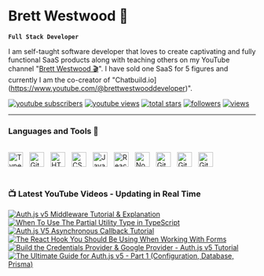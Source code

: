 # Brett Westwood 👋


**`Full Stack Developer`** 

I am self-taught software developer that loves to create captivating and fully functional SaaS products along with teaching others on my YouTube channel
"[Brett Westwood 🎬](https://www.youtube.com/@brettwestwooddeveloper)". I have sold one SaaS for 5 figures and currently I am the co-creator of "Chatbuild.io](https://www.youtube.com/@brettwestwooddeveloper)".



<p align=";left">
  <a href="https://www.youtube.com/@brettwestwooddeveloper?sub_confirmation=1">
    <img alt="youtube subscribers" title="Subscribe to my YouTube channel" src="https://freshidea.com/jonah/app/youtube-stats-badges/subscribers-badge.php"/></a>
  <a href="https://www.youtube.com/c/brettwestwooddeveloper">
    <img alt="youtube views" title="YouTube views" src="https://freshidea.com/jonah/app/youtube-stats-badges/view-count-badge.php"/></a> 
  <a href="https://github.com/bwestwood11?tab=repositories&sort=stargazers">
    <img alt="total stars" title="Total stars on GitHub" src="https://custom-icon-badges.demolab.com/github/stars/bwestwood11?color=55960c&style=for-the-badge&labelColor=488207&logo=star"/></a>
  <a href="https://github.com/bwestwood11?tab=followers">
    <img alt="followers" title="Follow me on Github" src="https://custom-icon-badges.demolab.com/github/followers/bwestwood11?color=236ad3&labelColor=1155ba&style=for-the-badge&logo=person-add&label=Follow&logoColor=white"/></a>
  <a href="https://github.com/bwestwood11/Simple-View-Counter">
    <img alt="views" title="GitHub profile views" src="https://freshidea.com/jonah/app/DenverCoder1-profile-views"/></a>
</p>

---

### Languages and Tools 🔨
<br />
<div>
  <img align="left" alt="TypeScript" width="30px" style="padding-right:10px;" src="https://cdn.jsdelivr.net/gh/devicons/devicon/icons/typescript/typescript-plain.svg" />
<img align="left" alt="Git" width="30px" style="padding-right:10px;" src="https://cdn.jsdelivr.net/gh/devicons/devicon/icons/git/git-original.svg" />
<img align="left" alt="HTML" width="30px" style="padding-right:10px;" src="https://cdn.jsdelivr.net/gh/devicons/devicon/icons/html5/html5-plain.svg" />
<img align="left" alt="CSS" width="30px" style="padding-right:10px;" src="https://cdn.jsdelivr.net/gh/devicons/devicon/icons/css3/css3-plain.svg" />
<img align="left" alt="JavaScript" width="30px" style="padding-right:10px;" src="https://cdn.jsdelivr.net/gh/devicons/devicon/icons/javascript/javascript-plain.svg" />
<img align="left" alt="React" width="30px" style="padding-right:10px;" src="https://cdn.jsdelivr.net/gh/devicons/devicon/icons/react/react-original.svg" />
<img align="left" alt="NodeJS" width="30px" style="padding-right:10px;" src="https://cdn.jsdelivr.net/gh/devicons/devicon/icons/nodejs/nodejs-original.svg" />
<img align="left" alt="GitHub" width="30px" style="padding-right:10px;" src="https://cdn.jsdelivr.net/gh/devicons/devicon/icons/github/github-original.svg" />
<img align="left" alt="GitHub" width="30px" style="padding-right:10px;" src="https://cdn.jsdelivr.net/gh/devicons/devicon/icons/prisma/prisma-original.svg" />
<img align="left" alt="GitHub" width="30px" style="padding-right:10px;" src="https://cdn.jsdelivr.net/gh/devicons/devicon/icons/mongodb/mongodb-original.svg" />
</div>

<br /> 
<br /> 
<br /> 

### 📺 Latest YouTube Videos - Updating in Real Time


<!-- BEGIN YOUTUBE-CARDS -->
[![Auth.js v5 Middleware Tutorial & Explanation](https://ytcards.demolab.com/?id=vDgRABNCiqk&title=Auth.js+v5+Middleware+Tutorial+%26+Explanation&lang=en&timestamp=1735959320&background_color=%230d1117&title_color=%23ffffff&stats_color=%23dedede&max_title_lines=1&width=250&border_radius=5 "Auth.js v5 Middleware Tutorial & Explanation")](https://www.youtube.com/watch?v=vDgRABNCiqk)
[![When To Use The Partial Utility Type in TypeScript](https://ytcards.demolab.com/?id=wKagUMluPTc&title=When+To+Use+The+Partial+Utility+Type+in+TypeScript&lang=en&timestamp=1735791544&background_color=%230d1117&title_color=%23ffffff&stats_color=%23dedede&max_title_lines=1&width=250&border_radius=5 "When To Use The Partial Utility Type in TypeScript")](https://www.youtube.com/watch?v=wKagUMluPTc)
[![Auth.js V5 Asynchronous Callback Tutorial](https://ytcards.demolab.com/?id=5a9yo09W4rQ&title=Auth.js+V5+Asynchronous+Callback+Tutorial&lang=en&timestamp=1734981516&background_color=%230d1117&title_color=%23ffffff&stats_color=%23dedede&max_title_lines=1&width=250&border_radius=5 "Auth.js V5 Asynchronous Callback Tutorial")](https://www.youtube.com/watch?v=5a9yo09W4rQ)
[![The React Hook You Should Be Using When Working With Forms](https://ytcards.demolab.com/?id=GMTrPbvawdk&title=The+React+Hook+You+Should+Be+Using+When+Working+With+Forms&lang=en&timestamp=1734069005&background_color=%230d1117&title_color=%23ffffff&stats_color=%23dedede&max_title_lines=1&width=250&border_radius=5 "The React Hook You Should Be Using When Working With Forms")](https://www.youtube.com/watch?v=GMTrPbvawdk)
[![Build the Credentials Provider & Google Provider - Auth.js v5 Tutorial](https://ytcards.demolab.com/?id=ykDcnlzneGg&title=Build+the+Credentials+Provider+%26+Google+Provider+-+Auth.js+v5+Tutorial&lang=en&timestamp=1733895533&background_color=%230d1117&title_color=%23ffffff&stats_color=%23dedede&max_title_lines=1&width=250&border_radius=5 "Build the Credentials Provider & Google Provider - Auth.js v5 Tutorial")](https://www.youtube.com/watch?v=ykDcnlzneGg)
[![The Ultimate Guide for Auth.js v5 - Part 1 (Configuration, Database, Prisma)](https://ytcards.demolab.com/?id=Yb-4AswBEdM&title=The+Ultimate+Guide+for+Auth.js+v5+-+Part+1+%28Configuration%2C+Database%2C+Prisma%29&lang=en&timestamp=1733797535&background_color=%230d1117&title_color=%23ffffff&stats_color=%23dedede&max_title_lines=1&width=250&border_radius=5 "The Ultimate Guide for Auth.js v5 - Part 1 (Configuration, Database, Prisma)")](https://www.youtube.com/watch?v=Yb-4AswBEdM)
<!-- END YOUTUBE-CARDS -->
